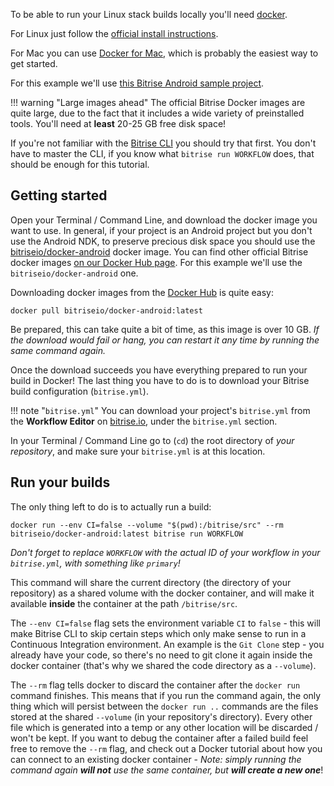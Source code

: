 To be able to run your Linux stack builds locally you'll need [docker](https://www.docker.com/).

For Linux just follow the [official install instructions](https://docs.docker.com/engine/installation/linux/).

For Mac you can use [Docker for Mac](https://www.docker.com/products/docker#/mac),
which is probably the easiest way to get started.

For this example we'll use [this Bitrise Android sample project](https://github.com/bitrise-samples/sample-apps-android-sdk22).

!!! warning "Large images ahead"
    The official Bitrise Docker images are quite large, due to the fact that it includes
    a wide variety of preinstalled tools. You'll need at __least__ 20-25 GB free disk space!

If you're not familiar with the [Bitrise CLI](https://www.bitrise.io/cli)
you should try that first. You don't have to master the CLI,
if you know what `bitrise run WORKFLOW` does, that should be enough for this tutorial.


## Getting started

Open your Terminal / Command Line, and download the docker image you want to use.
In general, if your project is an Android project but you don't use the Android NDK,
to preserve precious disk space you should use the
[bitriseio/docker-android](https://hub.docker.com/r/bitriseio/docker-android/) docker image.
You can find other official Bitrise docker images [on our Docker Hub page](https://hub.docker.com/u/bitriseio/).
For this example we'll use the `bitriseio/docker-android` one.

Downloading docker images from the [Docker Hub](https://hub.docker.com) is quite easy:

```
docker pull bitriseio/docker-android:latest
```

Be prepared, this can take quite a bit of time, as this image is over 10 GB.
_If the download would fail or hang, you can restart it any time by running
the same command again._

Once the download succeeds you have everything prepared to run your build
in Docker! The last thing you have to do is to download your Bitrise build
configuration (`bitrise.yml`).

!!! note "`bitrise.yml`"
    You can download your project's `bitrise.yml` from the __Workflow Editor__
    on [bitrise.io](https://www.bitrise.io), under the `bitrise.yml` section.

In your Terminal / Command Line go to (`cd`) the root directory
of _your repository_, and make sure your `bitrise.yml` is at this location.


## Run your builds

The only thing left to do is to actually run a build:

```
docker run --env CI=false --volume "$(pwd):/bitrise/src" --rm bitriseio/docker-android:latest bitrise run WORKFLOW
```

_Don't forget to replace `WORKFLOW` with the actual ID of your workflow in your `bitrise.yml`,
with something like `primary`!_

This command will share the current directory (the directory of your repository)
as a shared volume with the docker container, and will make it available __inside__ the
container at the path `/bitrise/src`.

The `--env CI=false` flag sets the environment variable `CI` to `false` - this will
make Bitrise CLI to skip certain steps which only make sense to run in a Continuous Integration
environment. An example is the `Git Clone` step - you already have your code, so there's
no need to git clone it again inside the docker container (that's why we
shared the code directory as a `--volume`).

The `--rm` flag tells docker to discard the container after the `docker run`
command finishes. This means that if you run the command again, the only thing which will
persist between the `docker run ..` commands are the files stored at the shared `--volume`
(in your repository's directory). Every other file which is generated into a temp
or any other location will be discarded / won't be kept. If you want to
debug the container after a failed build feel free to remove the `--rm` flag,
and check out a Docker tutorial about how you can connect to an existing
docker container - _Note: simply running the command again **will not** use the same container,
but **will create a new one**_!
